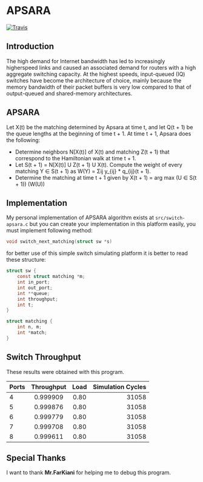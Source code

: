# APSARA
[![Travis](https://img.shields.io/travis/1995parham/APSARA.svg?style=flat-square)](https://travis-ci.org/1995parham/APSARA)

## Introduction
The high demand for Internet bandwidth
has led to increasingly higherspeed links
and caused an associated demand for routers
with a high aggregate switching capacity.
At the highest speeds, input-queued (IQ)
switches have become the architecture of choice,
mainly because the memory bandwidth of their packet
buffers is very low compared to that of output-queued and
shared-memory architectures.

## APSARA
Let X(t) be the matching determined by
Apsara at time t, and let Q(t + 1) be the queue
lengths at the beginning of time t + 1. At time
t + 1, Apsara does the following:
* Determine neighbors N[X(t)] of X(t) and matching Z(t + 1)
that correspond to the Hamiltonian walk at time t + 1.
* Let S(t + 1) = N[X(t)] U Z(t + 1) U X(t).
Compute the weight of every matching Y ∈ S(t + 1) as W(Y) = Σij y_{ij} * q_{ij}(t + 1).
* Determine the matching at time t + 1 given by
X(t + 1) = arg max (U ∈ S(t + 1)) (W(U))

## Implementation
My personal implementation of APSARA algorithm exists at `src/switch-apsara.c` but you can
create your implementation in this platform easily, you must implement
following method:
```c
void switch_next_matching(struct sw *s)
```
for better use of this simple switch simulating platform it is better to
read these structure:
```c
struct sw {
	const struct matching *m;
	int in_port;
	int out_port;
	int **queue;
	int throughput;
	int t;
}
```
```c
struct matching {
	int n, m;
	int *match;
}
```
## Switch Throughput
These results were obtained with this program.

| Ports | Throughput | Load | Simulation Cycles |
| :---- | :--------: | :--: | ----------------: |
| 4     |  0.999909  | 0.80 | 31058             |
| 5     |  0.999876  | 0.80 | 31058             |
| 6     |  0.999779  | 0.80 | 31058             |
| 7     |  0.999708  | 0.80 | 31058             |
| 8     |  0.999611  | 0.80 | 31058             |

## Special Thanks
I want to thank **Mr.FarKiani** for helping me to debug this program.
